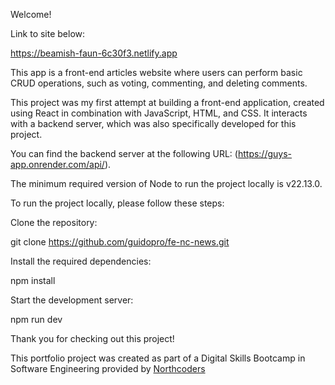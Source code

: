 Welcome!

Link to site below:

https://beamish-faun-6c30f3.netlify.app

This app is a front-end articles website where users can perform basic CRUD operations, such as voting, commenting, and deleting comments.

This project was my first attempt at building a front-end application, created using React in combination with JavaScript, HTML, and CSS. It interacts with a backend server, which was also specifically developed for this project.

You can find the backend server at the following URL: (https://guys-app.onrender.com/api/).

The minimum required version of Node to run the project locally is v22.13.0.

To run the project locally, please follow these steps:

Clone the repository:

git clone https://github.com/guidopro/fe-nc-news.git

Install the required dependencies:

npm install

Start the development server:

npm run dev

Thank you for checking out this project!

This portfolio project was created as part of a Digital Skills Bootcamp in Software Engineering provided by [Northcoders](https://northcoders.com/)
